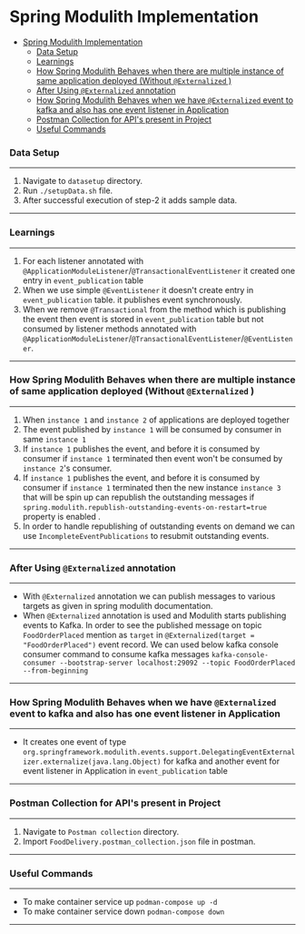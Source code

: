 

# Spring Modulith Implementation

<!-- TOC -->
* [Spring Modulith Implementation](#spring-modulith-implementation)
    * [Data Setup](#data-setup)
    * [Learnings](#learnings)
    * [How Spring Modulith Behaves when there are multiple instance of same application deployed (Without `@Externalized` )](#how-spring-modulith-behaves-when-there-are-multiple-instance-of-same-application-deployed-without-externalized-)
    * [After Using `@Externalized` annotation](#after-using-externalized-annotation)
    * [How Spring Modulith Behaves when we have  `@Externalized` event to kafka and also has one event listener in Application](#how-spring-modulith-behaves-when-we-have-externalized-event-to-kafka-and-also-has-one-event-listener-in-application)
    * [Postman Collection for API's present in Project](#postman-collection-for-apis-present-in-project)
    * [Useful Commands](#useful-commands)
<!-- TOC -->

### Data Setup

-------
1. Navigate to `datasetup` directory.
2. Run `./setupData.sh` file.
3. After successful execution of step-2 it adds sample data.
-------

### Learnings

-------
1. For each listener annotated with  `@ApplicationModuleListener`/`@TransactionalEventListener` it created one entry in `event_publication` table
2. When we use simple `@EventListener` it doesn't create entry in `event_publication` table. it publishes event synchronously. 
3. When we remove `@Transactional` from the method which is publishing the event then event is stored in `event_publication` table but not consumed by listener methods annotated with  `@ApplicationModuleListener`/`@TransactionalEventListener`/`@EventListener`.

-------
### How Spring Modulith Behaves when there are multiple instance of same application deployed (Without `@Externalized` )

-------

1. When `instance 1` and `instance 2` of applications are deployed together
2. The event published by `instance 1` will be consumed by consumer in same `instance 1`
3. If `instance 1` publishes the event, and before it is consumed by consumer 
   if `instance 1` terminated then event won't be consumed by `instance 2`'s consumer.
4. If `instance 1` publishes the event, and before it is consumed by consumer
   if `instance 1` terminated then the new instance `instance 3` that will be spin up can republish the outstanding messages 
   if `spring.modulith.republish-outstanding-events-on-restart=true` property is enabled .
5. In order to handle republishing of outstanding events on demand we can use `IncompleteEventPublications` to resubmit outstanding events.
-------

### After Using `@Externalized` annotation

-------
- With `@Externalized` annotation we can publish messages to various targets as given in spring modulith documentation.
- When `@Externalized` annotation is used and Modulith starts publishing events to Kafka.
  In order to see the published message on  topic `FoodOrderPlaced` 
  mention as `target` in `@Externalized(target = "FoodOrderPlaced")` event record.
  We can used below kafka console consumer command to consume kafka messages
   `kafka-console-consumer --bootstrap-server localhost:29092 --topic FoodOrderPlaced --from-beginning`
-------

### How Spring Modulith Behaves when we have  `@Externalized` event to kafka and also has one event listener in Application

-------
- It creates one event of type `org.springframework.modulith.events.support.DelegatingEventExternalizer.externalize(java.lang.Object)` for kafka and
another event for event listener in Application in `event_publication` table

-------

### Postman Collection for API's present in Project

-------
1. Navigate to `Postman collection` directory.
2. Import `FoodDelivery.postman_collection.json` file in postman.
-------

### Useful Commands

-------
- To make container service up  `podman-compose up -d`
- To make container service down  `podman-compose down`

-------